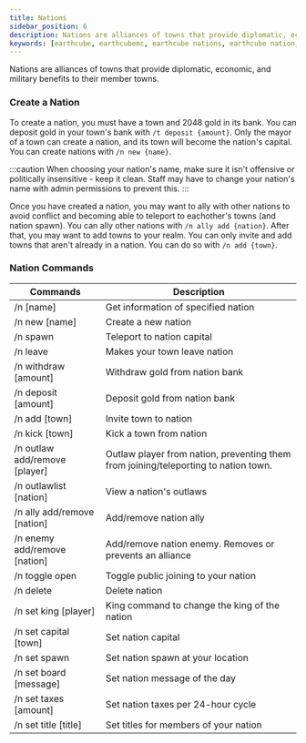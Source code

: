 ```yaml
---
title: Nations
sidebar_position: 6
description: Nations are alliances of towns that provide diplomatic, economic, and military benefits to their member towns.
keywords: [earthcube, earthcubemc, earthcube nations, earthcube nation, earthcube towny]
---
```


Nations are alliances of towns that provide diplomatic, economic, and military benefits to their member towns.

### Create a Nation

To create a nation, you must have a town and 2048 gold in its bank. You can deposit gold in your town's bank with `/t deposit {amount}`.
Only the mayor of a town can create a nation, and its town will become the nation's capital. You can create nations with `/n new {name}`.

:::caution
When choosing your nation's name, make sure it isn't offensive or politically insensitive - keep it clean. Staff may have to change your nation's name with admin permissions to prevent this.
:::

Once you have created a nation, you may want to ally with other nations to avoid conflict and becoming able to teleport to eachother's towns (and nation spawn). You can ally other nations with `/n ally add {nation}`. After that, you may want to add towns to your realm. You can only invite and add towns that aren't already in a nation. You can do so with `/n add {town}`.

### Nation Commands

| **Commands**                  | **Description**                                                                     |
|-------------------------------|-------------------------------------------------------------------------------------|
| /n [name]                     | Get information of specified nation                                                 |
| /n new [name]                 | Create a new nation                                                                 |
| /n spawn                      | Teleport to nation capital                                                          |
| /n leave                      | Makes your town leave nation                                                        |
| /n withdraw [amount]          | Withdraw gold from nation bank                                                      |
| /n deposit [amount]           | Deposit gold from nation bank                                                       |
| /n add [town]                 | Invite town to nation                                                               |
| /n kick [town]                | Kick a town from nation                                                             |
| /n outlaw add/remove [player] | Outlaw player from nation, preventing them from joining/teleporting to nation town. |
| /n outlawlist [nation]        | View a nation's outlaws                                                             |
| /n ally add/remove [nation]   | Add/remove nation ally                                                              |
| /n enemy add/remove [nation]  | Add/remove nation enemy. Removes or prevents an alliance                            |
| /n toggle open                | Toggle public joining to your nation                                                |
| /n delete                     | Delete nation                                                                       |
| /n set king [player]          | King command to change the king of the nation                                       |
| /n set capital [town]         | Set nation capital                                                                  |
| /n set spawn                  | Set nation spawn at your location                                                   |
| /n set board [message]        | Set nation message of the day                                                       |
| /n set taxes [amount]         | Set nation taxes per 24-hour cycle                                                  |
| /n set title [title]          | Set titles for members of your nation                                               |